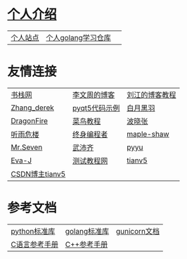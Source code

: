 # <a href="http://wangchenxi.top/">个人介绍</a>
|  |  |  |
| -- | -- | -- |
| <a href="https://wangchenxi.top/">个人站点</a> | <a href="https://github.com/ChenxiWong/golangLearn" target="_blank" title="go语言学习">个人golang学习仓库</a> |  |

# 友情连接
|  |  |  |
| -- | -- | -- |
| <a href="https://www.bookstack.cn/" target="_blank" title="程序开发图书">书栈网</a> | <a href="https://www.liwenzhou.com/" target="_blank" title="go语言、路飞学成">李文周的博客</a> | <a href="https://www.liujiangblog.com/" target="_blank" title="个人python推广讲师">刘江的博客教程</a> |
| <a href="https://www.cnblogs.com/derek1184405959" target="_blank" title="慕课网python讲师，很多实战项目">Zhang_derek</a> | <a href="https://maicss.gitbooks.io/pyqt5/content/" target="_blank" title="pyqt">pyqt5代码示例</a> | <a href="http://www.python3.vip" target="_blank" title="python讲师、bilibiliUP主">白月黑羽</a> |
|  <a href="https://www.cnblogs.com/DragonFire" target="_blank" title="flask、python、shell">DragonFire</a> | <a href="https://www.runoob.com/" target="_blank" title="各种计算机网路技术">菜鸟教程</a> | <a href="https://www.cnblogs.com/bobo-zhang/" target="_blank" title="量化交易、python爬虫">波晓张</a> |
| <a href="https://www.cnblogs.com/Neeo" target="_blank" title="selasticsearch/python">听雨危楼</a> | <a href="https://learnku.com/" target="_blank" title="终身编程者的知识社区">终身编程者</a> | <a href="https://www.cnblogs.com/maple-shaw/" target="_blank" title="django">maple-shaw</a> |
| <a href="https://www.cnblogs.com/wupeiqi/" target="_blank" title="None">Mr.Seven</a> | <a href="https://www.pythonav.com/index/" target="_blank" title="None">武沛齐</a> | <a href="https://www.cnblogs.com/pyyu/" target="_blank" title="运维开发">pyyu</a> |
| <a href="https://www.cnblogs.com/Eva-J/" target="_blank" title="python基础、数据库基础等">Eva-J</a> | <a href="http://www.testclass.net/all" target="_blank" title="python测试技术站点">测试教程网</a> |<a href="https://tianv5.github.io/docs/">tianv5</a> |
| <a href="https://blog.csdn.net/sunt2018">CSDN博主tianv5</a> |  |  |

# 参考文档
|  |  |  |
| -- | -- | -- |
| <a href="https://docs.python.org/zh-cn/3/">python标准库</a> |  <a href="https://studygolang.com/pkgdoc">golang标准库</a> |  <a href="https://docs.gunicorn.org/en/stable/">gunicorn文档</a> |
|  <a href="https://en.cppreference.com/w/c">C语言参考手册</a> | <a href="https://zh.cppreference.com/w/%E9%A6%96%E9%A1%B5">C++参考手册</a>  |  |


